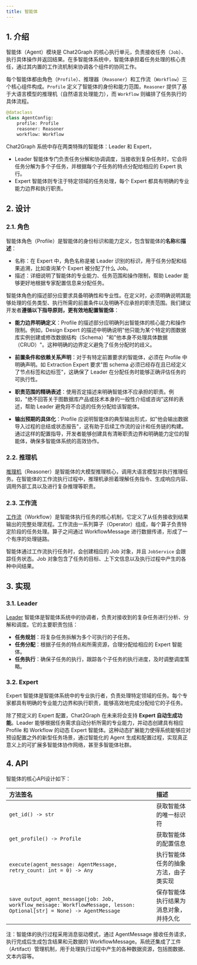 ```yaml
---
title: 智能体
---
```


## 1. 介绍

智能体（Agent）模块是 Chat2Graph 的核心执行单元，负责接收任务（`Job`）、执行具体操作并返回结果。在多智能体系统中，智能体承担着任务处理的核心责任，通过其内置的工作流机制来协调各个组件的协同工作。

每个智能体都由角色（`Profile`）、推理器（`Reasoner`）和工作流（`Workflow`）三个核心组件构成。`Profile` 定义了智能体的身份和能力范围，`Reasoner` 提供了基于大语言模型的推理机（自然语言处理能力），而 `Workflow` 则编排了任务执行的具体流程。

```python
@dataclass
class AgentConfig:
    profile: Profile
    reasoner: Reasoner
    workflow: Workflow
```

Chat2Graph 系统中存在两类特殊的智能体：Leader 和 Expert，

- Leader 智能体专门负责任务分解和协调调度，当接收到复杂任务时，它会将任务分解为多个子任务，并根据每个子任务的特点分配给相应的 Expert 执行。
- Expert 智能体则专注于特定领域的任务处理，每个 Expert 都具有明确的专业能力边界和执行职责。

## 2. 设计

### 2.1. 角色

智能体角色（Profile）是智能体的身份标识和能力定义，包含智能体的**名称**和**描述**：

- 名称：在 Expert 中，角色名称是被 Leader 识别的标识，用于任务分配和结果追溯，比如查询某个 Expert 被分配了什么 Job。
- 描述：详细说明了智能体的专业能力、任务范围和操作限制，帮助 Leader 能够更好地根据专家配置信息来分配任务。

智能体角色的描述部分应要求具备明确性和专业性。在定义时，必须明确说明其能够处理的任务类型、执行所需的前置条件以及明确不应承担的职责范围。我们建议开发者**遵循以下指导原则，更有效地配置智能体**：

- **能力边界明确定义**：Profile 的描述部分应明确列出智能体的核心能力和操作限制。例如，Design Expert 的描述中明确说明"他只能为某个特定的图数据库实例创建或修改数据结构（Schema）"和"他本身不处理具体数据（CRUD）"。这种明确的边界定义避免了任务分配时的歧义。

- **前置条件和依赖关系声明**：对于有特定前置要求的智能体，必须在 Profile 中明确声明。如 Extraction Expert 要求"图 schema 必须已经存在且已经定义了节点标签和边标签"，这确保了 Leader 在分配任务时能够正确评估任务的可执行性。

- **职责范围的精确表述**：使用否定描述来明确智能体不应承担的职责。例如，"绝不回答关于图数据库产品或技术本身的一般性介绍或咨询"这样的表述，帮助 Leader 避免将不合适的任务分配给该智能体。

- **输出预期的具体化**：Profile 应说明智能体的典型输出形式，如"他会输出数据导入过程的总结或状态报告"，这有助于后续工作流的设计和任务链的构建。通过这样的配置指导，开发者能够创建具有清晰职责边界和明确能力定位的智能体，确保多智能体系统的高效协作。

### 2.2. 推理机

[推理机](./reasoner.md)（Reasoner）是智能体的大模型推理核心，调用大语言模型并执行推理任务。在智能体的工作流执行过程中，推理机承担着理解任务指令、生成响应内容、调用外部工具以及进行复杂推理等职责。

### 2.3. 工作流

[工作流](./workflow.md)（Workflow）是智能体执行任务的核心机制，它定义了从任务接收到结果输出的完整处理流程。工作流由一系列算子（Operator）组成，每个算子负责特定阶段的任务处理。算子之间通过 WorkflowMessage 进行数据传递，形成了一个有序的处理链路。

智能体通过工作流执行任务时，会创建相应的 Job 对象，并且 `JobService` 会跟踪任务状态。Job 对象包含了任务的目标、上下文信息以及执行过程中产生的各种中间结果。

## 3. 实现

### 3.1. Leader

[Leader](./leader.md) 智能体是智能体系统中的协调者，负责对接收到的复杂任务进行分析、分解和调度。它的主要职责包括：

- **任务规划**：将复杂任务拆解为多个可执行的子任务。
- **任务分配**：根据子任务的特点和所需资源，合理分配给相应的 Expert 智能体。
- **任务执行**：确保子任务的执行，跟踪各个子任务的执行进度，及时调整调度策略。

### 3.2. Expert

Expert 智能体是智能体系统中的专业执行者，负责处理特定领域的任务。每个专家都具有明确的专业能力边界和执行职责，能够高效地完成分配给它的子任务。

除了预定义的 Expert 配置，Chat2Graph 在未来将会支持 **Expert 自动生成功能**。Leader 能够根据任务需求自动分析所需的专业能力，并动态创建具有相应 Profile 和 Workflow 的动态 Expert 智能体。这种动态扩展能力使得系统能够应对预设配置之外的新型任务场景，通过智能化的 Agent 生成和配置过程，实现真正意义上的可扩展多智能体协作网络，甚至多智能体社群。

## 4. API

智能体的核心API设计如下：

| 方法签名 | 描述 |
|:---------|:-----|
| `get_id() -> str` | 获取智能体的唯一标识符 |
| `get_profile() -> Profile` | 获取智能体的配置信息 |
| `execute(agent_message: AgentMessage, retry_count: int = 0) -> Any` | 执行智能体任务的抽象方法，由子类实现 |
| `save_output_agent_message(job: Job, workflow_message: WorkflowMessage, lesson: Optional[str] = None) -> AgentMessage` | 保存智能体执行结果为消息对象，并持久化 |

注：智能体的执行过程采用消息驱动模式，通过 AgentMessage 接收任务请求，执行完成后生成包含结果和元数据的 WorkflowMessage。系统还集成了工件（Artifact）管理机制，用于处理执行过程中产生的各种数据资源，包括图数据、文本内容等。
